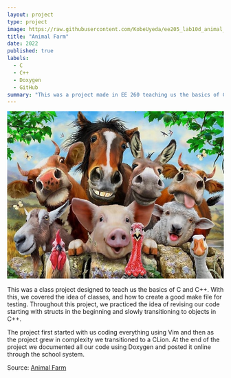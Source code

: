 ```yaml
---
layout: project
type: project
image: https://raw.githubusercontent.com/KobeUyeda/ee205_lab10d_animal_farm_2/master/images/animal_farm_full.jpg
title: "Animal Farm"
date: 2022
published: true
labels:
  - C
  - C++
  - Doxygen
  - GitHub
summary: "This was a project made in EE 260 teaching us the basics of C and C++"
---
```


<img class="img-fluid" src="https://raw.githubusercontent.com/KobeUyeda/ee205_lab10d_animal_farm_2/master/images/animal_farm_full.jpg">

This was a class project designed to teach us the basics of C and C++. With this, we covered the idea of classes, and how to create a good make file for testing.
Throughout this project, we practiced the idea of revising our code starting with structs in the beginning and slowly transitioning to objects in C++.

The project first started with us coding everything using Vim and then as the project grew in complexity we transitioned to a CLion. At the end of the project we
documented all our code using Doxygen and posted it online through the school system.
 
Source: <a href="https://github.com/KobeUyeda/ee205_lab10d_animal_farm_2">Animal Farm</a>
